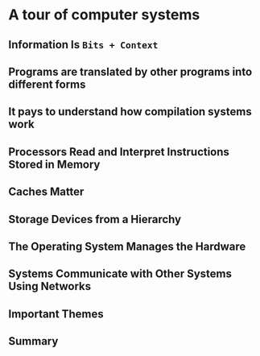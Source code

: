 # A tour of computer systems

## Information Is `Bits + Context`

## Programs are translated by other programs into different forms

## It pays to understand how compilation systems work

## Processors Read and Interpret Instructions Stored in Memory

## Caches Matter

## Storage Devices from a Hierarchy

## The Operating System Manages the Hardware

## Systems Communicate with Other Systems Using Networks

## Important Themes

## Summary
